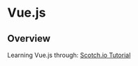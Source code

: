# Vue.js

## Overview

Learning Vue.js through: [Scotch.io Tutorial](https://scotch.io/tutorials/build-an-app-with-vue-js-a-lightweight-alternative-to-angularjs)
